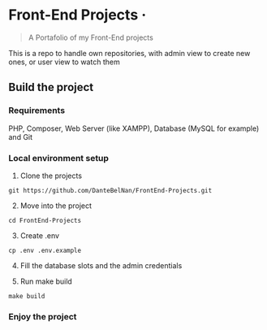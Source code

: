 
# Front-End Projects &middot;
> A Portafolio of my Front-End projects

This is a repo to handle own repositories, with admin view to create new ones, or user view to watch them

## Build the project

### Requirements
PHP, Composer, Web Server (like XAMPP), Database (MySQL for example) and Git


### Local environment setup

1. Clone the projects

```shell
git https://github.com/DanteBelNan/FrontEnd-Projects.git
```
2. Move into the project
```shell
cd FrontEnd-Projects
```

3. Create .env
```shell
cp .env .env.example
```

4. Fill the database slots and the admin credentials

5. Run make build
```shell
make build
```
### Enjoy the project